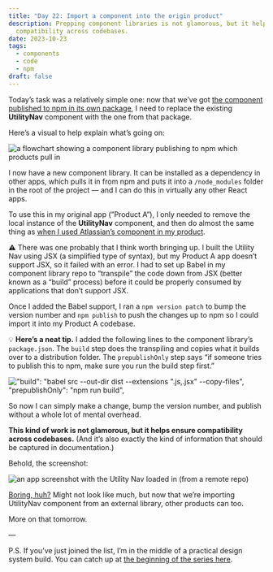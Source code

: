 ```yaml
---
title: "Day 22: Import a component into the origin product"
description: Prepping component libraries is not glamorous, but it helps ensure
  compatibility across codebases.
date: 2023-10-23
tags:
  - components
  - code
  - npm
draft: false
---
```

Today’s task was a relatively simple one: now that we’ve got [the component published to npm in its own package](https://practicaldesignsystems.com/daily/day-21-publishing-my-component/), I need to replace the existing **UtilityNav** component with the one from that package.

Here’s a visual to help explain what’s going on:

![a flowchart showing a component library publishing to npm which products pull in](/assets/i/post-bofa-22-01.png)

I now have a new component library. It can be installed as a dependency in other apps, which pulls it in from npm and puts it into a `/node_modules` folder in the root of the project — and I can do this in virtually any other React apps. 

To use this in my original app (”Product A”), I only needed to remove the local instance of the **UtilityNav** component, and then do almost the same thing as [when I used Atlassian’s component in my product](https://practicaldesignsystems.com/daily/day-16-someone-else-s-component-in-my-app/).

⚠️ There was one probably that I think worth bringing up. I built the Utility Nav using JSX (a simplified type of syntax), but my Product A app doesn’t support JSX, so it failed with an error. I had to set up Babel in my component library repo to “transpile” the code down from JSX (better known as a “build” process) before it could be properly consumed by applications that don’t support JSX. 

Once I added the Babel support, I ran a `npm version patch` to bump the version number and `npm publish` to push the changes up to npm so I could import it into my Product A codebase.

💡 **Here’s a neat tip.** I added the following lines to the component library’s `package.json`.  The `build` step does the transpiling and copies what it builds over to a distribution folder. The `prepublishOnly` step says “if someone tries to publish this to npm, make sure you run the build step first.”

!["build": "babel src --out-dir dist --extensions \".js,.jsx\" --copy-files", "prepublishOnly": "npm run build",](/assets/i/post-bofa-22-3.png)

So now I can simply make a change, bump the version number, and publish without a whole lot of mental overhead.

**This kind of work is not glamorous, but it helps ensure compatibility across codebases.** (And it’s also exactly the kind of information that should be captured in documentation.)

Behold, the screenshot:

![an app screenshot with the Utility Nav loaded in (from a remote repo)](/assets/i/post-bofa-22-2.png)

[Boring, huh?](https://bigmedium.com/ideas/boring-design-systems.html) Might not look like much, but now that we’re importing UtilityNav component from an external library, other products can too.  

More on that tomorrow.

—

P.S. If you’ve just joined the list, I’m in the middle of a practical design system build. You can catch up at [the beginning of the series here](https://practicaldesignsystems.com/daily/let-s-build-a-design-system/).